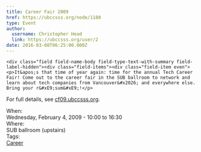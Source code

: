 ```yaml
---
title: Career Fair 2009 
href: https://ubccsss.org/node/1180
type: Event
author:
  username: Christopher Head
  link: https://ubccsss.org/user/2
date: 2016-03-08T06:25:00.000Z
---
```



    <div class="field field-name-body field-type-text-with-summary field-label-hidden"><div class="field-items"><div class="field-item even"><p>It&apos;s that time of year again: time for the annual Tech Career Fair! Come out to the career fair in the SUB ballroom to network and learn about tech companies from Vancouver&#x2026; and everywhere else. Bring your r&#xE9;sum&#xE9;!</p>
<p>For full details, see <a href="//cf09.ubccsss.org/">cf09.ubccsss.org</a>.</p>
</div></div></div><div class="field field-name-field-dates field-type-datetime field-label-above"><div class="field-label">When:&#xA0;</div><div class="field-items"><div class="field-item even"><span class="date-display-single">Wednesday, February 4, 2009 - <span class="date-display-range"><span class="date-display-start">10:00</span> to <span class="date-display-end">16:30</span></span></span></div></div></div><div class="field field-name-field-location field-type-text field-label-above"><div class="field-label">Where:&#xA0;</div><div class="field-items"><div class="field-item even">SUB ballroom (upstairs)</div></div></div>    <footer>
    <div class="field field-name-field-tags field-type-taxonomy-term-reference field-label-above"><div class="field-label">Tags:&#xA0;</div><div class="field-items"><div class="field-item even"><a href="/career">Career</a></div></div></div>      </footer>
    